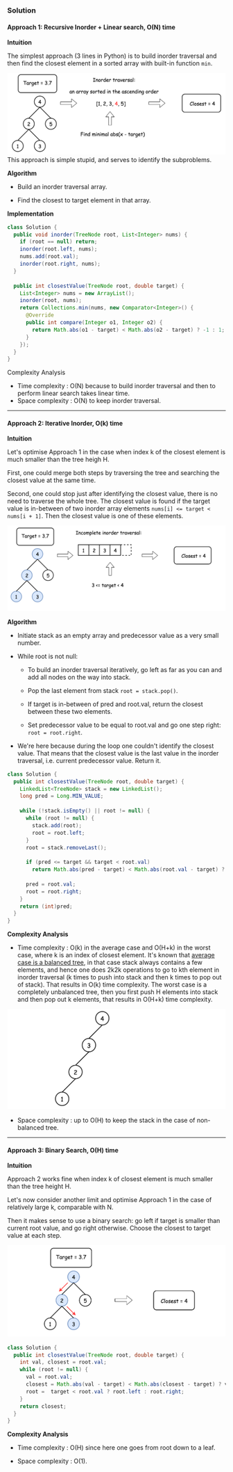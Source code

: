 ### Solution

#### Approach 1: Recursive Inorder + Linear search, O(N) time

**Intuition**

The simplest approach (3 lines in Python) is to build inorder traversal and then find the closest element in a sorted array with built-in function `min`.

![](img/dummy.png)
This approach is simple stupid, and serves to identify the subproblems.

**Algorithm**

* Build an inorder traversal array.

* Find the closest to target element in that array.

**Implementation**

```Java
class Solution {
  public void inorder(TreeNode root, List<Integer> nums) {
    if (root == null) return;
    inorder(root.left, nums);
    nums.add(root.val);
    inorder(root.right, nums);
  }

  public int closestValue(TreeNode root, double target) {
    List<Integer> nums = new ArrayList();
    inorder(root, nums);
    return Collections.min(nums, new Comparator<Integer>() {
      @Override
      public int compare(Integer o1, Integer o2) {
        return Math.abs(o1 - target) < Math.abs(o2 - target) ? -1 : 1;
      }
    });
  }
}
```

Complexity Analysis

* Time complexity : O(N) because to build inorder traversal and then to perform linear search takes linear time.
* Space complexity : O(N) to keep inorder traversal.

---

#### Approach 2: Iterative Inorder, O(k) time

**Intuition**

Let's optimise Approach 1 in the case when index k of the closest element is much smaller than the tree heigh H.

First, one could merge both steps by traversing the tree and searching the closest value at the same time.

Second, one could stop just after identifying the closest value, there is no need to traverse the whole tree. The closest value is found if the target value is in-between of two inorder array elements `nums[i] <= target < nums[i + 1]`. Then the closest value is one of these elements.

![](img/iteration.png)

**Algorithm**

* Initiate stack as an empty array and predecessor value as a very small number.

* While root is not null:

    * To build an inorder traversal iteratively, go left as far as you can and add all nodes on the way into stack.

    * Pop the last element from stack `root = stack.pop()`.

    * If target is in-between of pred and root.val, return the closest between these two elements.

    * Set predecessor value to be equal to root.val and go one step right: `root = root.right`.

* We're here because during the loop one couldn't identify the closest value. That means that the closest value is the last value in the inorder traversal, i.e. current predecessor value. Return it.

```java
class Solution {
  public int closestValue(TreeNode root, double target) {
    LinkedList<TreeNode> stack = new LinkedList();
    long pred = Long.MIN_VALUE;

    while (!stack.isEmpty() || root != null) {
      while (root != null) {
        stack.add(root);
        root = root.left;
      }
      root = stack.removeLast();

      if (pred <= target && target < root.val)
        return Math.abs(pred - target) < Math.abs(root.val - target) ? (int)pred : root.val;

      pred = root.val;
      root = root.right;
    }
    return (int)pred;
  }
}
```

**Complexity Analysis**

* Time complexity : O(k) in the average case and O(H+k) in the worst case, where k is an index of closest element. It's known that [average case is a balanced tree](https://pages.cpsc.ucalgary.ca/~jacobs/Courses/cpsc331/F08/notes/lecture17.pdf), in that case stack always contains a few elements, and hence one does 2k2k operations to go to kth element in inorder traversal (k times to push into stack and then k times to pop out of stack). That results in O(k) time complexity. The worst case is a completely unbalanced tree, then you first push H elements into stack and then pop out k elements, that results in O(H+k) time complexity.

![](img/unbalanced.png)

* Space complexity : up to O(H) to keep the stack in the case of non-balanced tree.


---

#### Approach 3: Binary Search, O(H) time

**Intuition**

Approach 2 works fine when index k of closest element is much smaller than the tree height H.

Let's now consider another limit and optimise Approach 1 in the case of relatively large k, comparable with N.

Then it makes sense to use a binary search: go left if target is smaller than current root value, and go right otherwise. Choose the closest to target value at each step.

![](img/binary.png)

```java
class Solution {
  public int closestValue(TreeNode root, double target) {
    int val, closest = root.val;
    while (root != null) {
      val = root.val;
      closest = Math.abs(val - target) < Math.abs(closest - target) ? val : closest;
      root =  target < root.val ? root.left : root.right;
    }
    return closest;
  }
}
```
**Complexity Analysis**

* Time complexity : O(H) since here one goes from root down to a leaf.

* Space complexity : O(1).